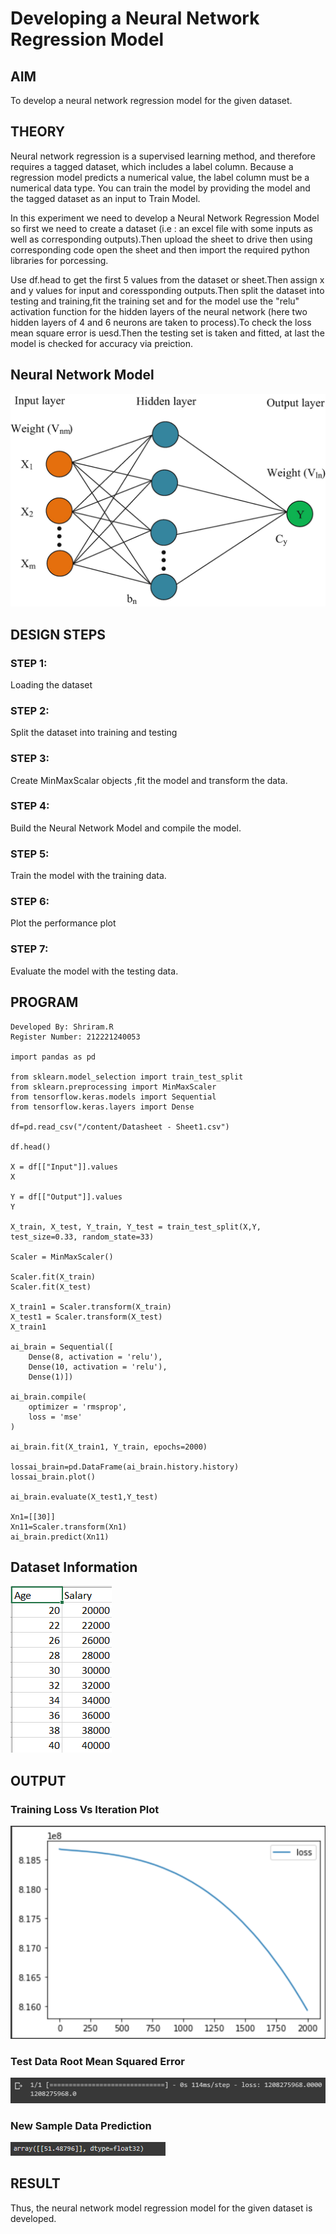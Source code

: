 # Developing a Neural Network Regression Model

## AIM

To develop a neural network regression model for the given dataset.

## THEORY

Neural network regression is a supervised learning method, and therefore requires a tagged dataset, which includes a label column. Because a regression model predicts a numerical value, the label column must be a numerical data type. You can train the model by providing the model and the tagged dataset as an input to Train Model.

In this experiment we need to develop a Neural Network Regression Model so first we need to create a dataset (i.e : an excel file with some inputs as well as corresponding outputs).Then upload the sheet to drive then using corresponding code open the sheet and then import the required python libraries for porcessing.

Use df.head to get the first 5 values from the dataset or sheet.Then assign x and y values for input and coressponding outputs.Then split the dataset into testing and training,fit the training set and for the model use the "relu" activation function for the hidden layers of the neural network (here two hidden layers of 4 and 6 neurons are taken to process).To check the loss mean square error is uesd.Then the testing set is taken and fitted, at last the model is checked for accuracy via preiction.

## Neural Network Model

![output](neural.png)

## DESIGN STEPS

### STEP 1:

Loading the dataset

### STEP 2:

Split the dataset into training and testing

### STEP 3:

Create MinMaxScalar objects ,fit the model and transform the data.

### STEP 4:

Build the Neural Network Model and compile the model.

### STEP 5:

Train the model with the training data.

### STEP 6:

Plot the performance plot

### STEP 7:

Evaluate the model with the testing data.

## PROGRAM
```
Developed By: Shriram.R
Register Number: 212221240053

import pandas as pd

from sklearn.model_selection import train_test_split
from sklearn.preprocessing import MinMaxScaler
from tensorflow.keras.models import Sequential
from tensorflow.keras.layers import Dense

df=pd.read_csv("/content/Datasheet - Sheet1.csv")

df.head()

X = df[["Input"]].values
X

Y = df[["Output"]].values
Y

X_train, X_test, Y_train, Y_test = train_test_split(X,Y, test_size=0.33, random_state=33)

Scaler = MinMaxScaler()

Scaler.fit(X_train)
Scaler.fit(X_test)

X_train1 = Scaler.transform(X_train)
X_test1 = Scaler.transform(X_test)
X_train1

ai_brain = Sequential([
    Dense(8, activation = 'relu'),
    Dense(10, activation = 'relu'),
    Dense(1)])

ai_brain.compile(
    optimizer = 'rmsprop',
    loss = 'mse'
)

ai_brain.fit(X_train1, Y_train, epochs=2000)

lossai_brain=pd.DataFrame(ai_brain.history.history)
lossai_brain.plot()

ai_brain.evaluate(X_test1,Y_test)

Xn1=[[30]]
Xn11=Scaler.transform(Xn1)
ai_brain.predict(Xn11)

```
## Dataset Information
![output](04.png)

## OUTPUT

### Training Loss Vs Iteration Plot
![output](01.png)

### Test Data Root Mean Squared Error
![output](02.png)

### New Sample Data Prediction
![output](03.png)
## RESULT
Thus, the neural network model regression model for the given dataset is developed.